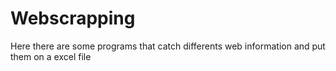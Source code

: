 # Webscrapping
Here there are some programs that catch differents web information and put them on a excel file
